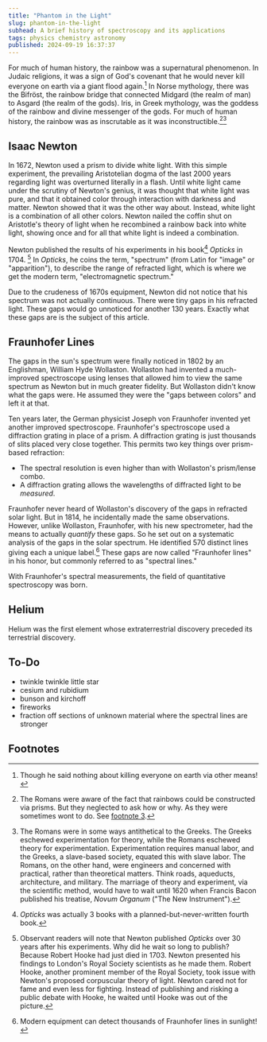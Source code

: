 ```yaml
---
title: "Phantom in the Light"
slug: phantom-in-the-light
subhead: A brief history of spectroscopy and its applications
tags: physics chemistry astronomy
published: 2024-09-19 16:37:37
---
```


<x-blockquote
    text="I have set my rainbow in the clouds, and it will be the sign of the covenant between me and the earth."
    caption="Genesis 9:13"/>

For much of human history, the rainbow was a supernatural phenomenon. In Judaic religions, it was a sign of God's covenant that he would never kill everyone on earth via a giant flood again.[^1] In Norse mythology, there was the Bifröst, the rainbow bridge that connected Midgard (the realm of man) to Asgard (the realm of the gods). Iris, in Greek mythology, was the goddess of the rainbow and divine messenger of the gods. For much of human history, the rainbow was as inscrutable as it was inconstructible.[^2][^3]

## Isaac Newton

In 1672, Newton used a prism to divide white light. With this simple experiment, the prevailing Aristotelian dogma of the last 2000 years regarding light was overturned literally in a flash. Until white light came under the scrutiny of Newton's genius, it was thought that white light was pure, and that it obtained color through interaction with darkness and matter. Newton showed that it was the other way about. Instead, white light is a combination of all other colors. Newton nailed the coffin shut on Aristotle's theory of light when he recombined a rainbow back into white light, showing once and for all that white light is indeed a combination.

Newton published the results of his experiments in his book[^4] _Opticks_ in 1704. [^5] In _Opticks_, he coins the term, "spectrum" (from Latin for "image" or "apparition"), to describe the range of refracted light, which is where we get the modern term, "electromagnetic spectrum."

Due to the crudeness of 1670s equipment, Newton did not notice that his spectrum was not actually continuous. There were tiny gaps in his refracted light. These gaps would go unnoticed for another 130 years. Exactly what these gaps are is the subject of this article.

## Fraunhofer Lines

The gaps in the sun's spectrum were finally noticed in 1802 by an Englishman, William Hyde Wollaston. Wollaston had invented a much-improved spectroscope using lenses that allowed him to view the same spectrum as Newton but in much greater fidelity. But Wollaston didn't know what the gaps were. He assumed they were the "gaps between colors" and left it at that.

Ten years later, the German physicist Joseph von Fraunhofer invented yet another improved spectroscope. Fraunhofer's spectroscope used a diffraction grating in place of a prism. A diffraction grating is just thousands of slits placed very close together. This permits two key things over prism-based refraction:

- The spectral resolution is even higher than with Wollaston's prism/lense combo.
- A diffraction grating allows the wavelengths of diffracted light to be *measured*.

<x-shin
    text="Notice the term &quot;diffracted&quot;, not &quot;refracted.&quot; Refracted light is light that is bent due to a change in speed when going from one medium to another such as a prism.<br>Diffracted light, on the other hande, is light that has been &quot;spread out&quot; by going through tiny slits (such as in a diffraction grating) or around obstacles. When adjacent light rays are diffracted and sufficiently close together, they form an interference pattern." />

<x-sho
    text="I thought the speed of light was constant?"/>

<x-shin
    text="The speed of light is constant. But it depends on the medium (glass, plastic, water, air, etc.) that it's traveling through. &quot;c&quot; in Einstein's equation refers to the speed of light in a vacuum. Light can and does change speed when going from one medium to another. Moreover, it's precisely this change in speed that produces rainbows."/>

<x-sho
    text="Hmm... So if rainbows are refracted light, when I wear my rainbow shirt and people ask if I'm gay, I can just say, &quot;No, it's supposed to be <em>diffracted</em>, not refracted light! ... And also, yes. I'm gay.&quot; 😄🏳️‍🌈"/>

<x-img
    src="../assets/img/diffraction_grating.svg"
    alt="A diffraction grating provides two important improvements over prism-based diffraction—increased resolution and the ability to measure the wavelengths of the refracted light. This is a visual demonstration of these improvements."
    width="200"
    title="Diffraction Grating"
    :caption="'Comparison of the spectra obtained from a diffraction grating by diffraction (1), and a prism by refraction (2). <a href=\'https://en.wikipedia.org/wiki/Diffraction_grating#/media/File:Comparison_refraction_diffraction_spectra.svg\'>Source</a>.'"/>

Fraunhofer never heard of Wollaston's discovery of the gaps in refracted solar light.  But in 1814, he incidentally made the same observations. However, unlike Wollaston, Fraunhofer, with his new spectrometer, had the means to actually _quantify_ these gaps. So he set out on a systematic analysis of the gaps in the solar spectrum. He identified 570 distinct lines giving each a unique label.[^6] These gaps are now called "Fraunhofer lines" in his honor, but commonly referred to as "spectral lines."

<x-sho text="Fraunhofer's spectro<em>scope</em> was really the first spectro<em>meter</em>. Though &quot;spectroscope&quot; and &quot;spectrometer&quot; are often used interchangeably, <em>meter</em> in Latin implies measurement, which is exactly what Fraunhofer's spectrometer allowed for!" />

With Fraunhofer's spectral measurements, the field of quantitative spectroscopy was born. 

<x-img
    src="../assets/img/Fraunhofer_lines.svg"
    alt="Range of visible light with various, seemingly randomly dispersed dark lines indicating Fraunhofer lines"
    width="200"
    title="Fraunhofer Lines in Solar Spectrum"
    caption="Fraunhofer lines in solar spectrum"/>

## Helium

Helium was the first element whose extraterrestrial discovery preceded its terrestrial discovery. 


## To-Do

- twinkle twinkle little star
- cesium and rubidium
- bunson and kirchoff
- fireworks
- fraction off sections of unknown material where the spectral lines are stronger



## Footnotes

[^1]: Though he said nothing about killing everyone on earth via other means!

[^2]: The Romans were aware of the fact that rainbows could be constructed via prisms. But they neglected to ask how or why. As they were sometimes wont to do. See [footnote 3](#fn:3).

[^3]: The Romans were in some ways antithetical to the Greeks. The Greeks eschewed experimentation for theory, while the Romans eschewed theory for experimentation. Experimentation requires manual labor, and the Greeks, a slave-based society, equated this with slave labor. The Romans, on the other hand, were engineers and concerned with practical, rather than theoretical matters. Think roads, aqueducts, architecture, and military. The marriage of theory and experiment, via the scientific method, would have to wait until 1620 when Francis Bacon published his treatise, _Novum Organum_ ("The New Instrument").

[^4]: _Opticks_ was actually 3 books with a planned-but-never-written fourth book.

[^5]: Observant readers will note that Newton published _Opticks_ over 30 years after his experiments. Why did he wait so long to publish? Because Robert Hooke had just died in 1703. Newton presented his findings to London's Royal Society scientists as he made them. Robert Hooke, another prominent member of the Royal Society, took issue with Newton's proposed corpuscular theory of light. Newton cared not for fame and even less for fighting. Instead of publishing and risking a public debate with Hooke, he waited until Hooke was out of the picture.

[^6]: Modern equipment can detect thousands of Fraunhofer lines in sunlight!